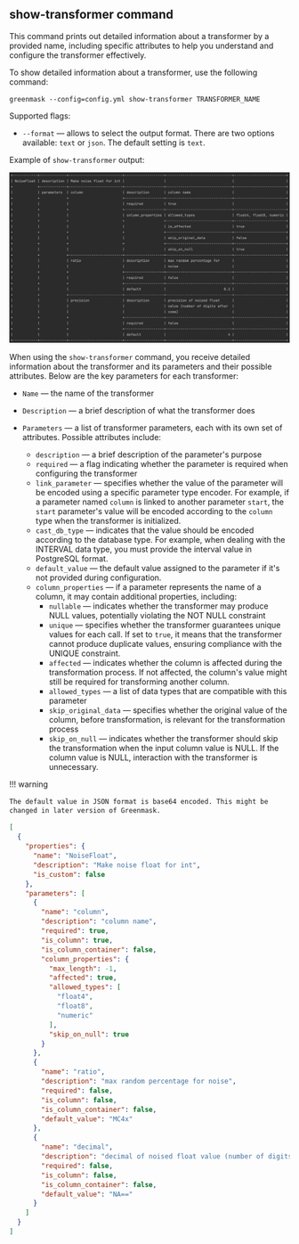 ## show-transformer command

This command prints out detailed information about a transformer by a provided name, including specific attributes to
help you understand and configure the transformer effectively.

To show detailed information about a transformer, use the following command:

```shell
greenmask --config=config.yml show-transformer TRANSFORMER_NAME
```

Supported flags:

* `--format` — allows to select the output format. There are two options available: `text` or `json`. The
  default setting is `text`.

Example of `show-transformer` output:

![show_transformer.png](../assets/show_transformer.png)

When using the `show-transformer` command, you receive detailed information about the transformer and its parameters and
their possible attributes. Below are the key parameters for each transformer:

* `Name` — the name of the transformer
* `Description` — a brief description of what the transformer does
* `Parameters` — a list of transformer parameters, each with its own set of attributes. Possible attributes include:

    * `description` — a brief description of the parameter's purpose
    * `required` — a flag indicating whether the parameter is required when configuring the transformer
    * `link_parameter` — specifies whether the value of the parameter will be encoded using a specific parameter type
      encoder. For example, if a parameter named `column` is linked to another parameter `start`, the `start`
      parameter's value will be encoded according to the `column` type when the transformer is initialized.
    * `cast_db_type` — indicates that the value should be encoded according to the database type. For example, when
      dealing with the INTERVAL data type, you must provide the interval value in PostgreSQL format.
    * `default_value` — the default value assigned to the parameter if it's not provided during configuration.
    * `column_properties` — if a parameter represents the name of a column, it may contain additional properties,
      including:
        * `nullable` — indicates whether the transformer may produce NULL values, potentially violating the NOT NULL
          constraint
        * `unique` — specifies whether the transformer guarantees unique values for each call. If set to `true`, it
          means that the transformer cannot produce duplicate values, ensuring compliance with the UNIQUE constraint.
        * `affected` — indicates whether the column is affected during the transformation process. If not affected, the
          column's value might still be required for transforming another column.
        * `allowed_types` — a list of data types that are compatible with this parameter
        * `skip_original_data` — specifies whether the original value of the column, before transformation, is relevant
          for the transformation process
        * `skip_on_null` — indicates whether the transformer should skip the transformation when the input column value
          is NULL. If the column value is NULL, interaction with the transformer is unnecessary.

!!! warning

    The default value in JSON format is base64 encoded. This might be changed in later version of Greenmask.

```json title="JSON output example"
[
  {
    "properties": {
      "name": "NoiseFloat",
      "description": "Make noise float for int",
      "is_custom": false
    },
    "parameters": [
      {
        "name": "column",
        "description": "column name",
        "required": true,
        "is_column": true,
        "is_column_container": false,
        "column_properties": {
          "max_length": -1,
          "affected": true,
          "allowed_types": [
            "float4",
            "float8",
            "numeric"
          ],
          "skip_on_null": true
        }
      },
      {
        "name": "ratio",
        "description": "max random percentage for noise",
        "required": false,
        "is_column": false,
        "is_column_container": false,
        "default_value": "MC4x"
      },
      {
        "name": "decimal",
        "description": "decimal of noised float value (number of digits after coma)",
        "required": false,
        "is_column": false,
        "is_column_container": false,
        "default_value": "NA=="
      }
    ]
  }
]
```
